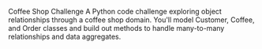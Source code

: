 
Coffee Shop Challenge
A Python code challenge exploring object relationships through a coffee shop domain. You'll model Customer, Coffee, and Order classes and build out methods to handle many-to-many relationships and data aggregates.

